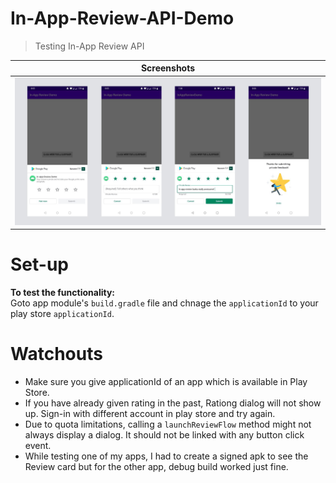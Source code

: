 # In-App-Review-API-Demo
> Testing In-App Review API

Screenshots |
---|
![Screenshots](./screenshot.jpeg) |

# Set-up
<b>To test the functionality:</b>    
Goto app module's `build.gradle` file and chnage the `applicationId` to your play store `applicationId`.  
  
# Watchouts
- Make sure you give applicationId of an app which is available in Play Store.
- If you have already given rating in the past, Rationg dialog will not show up. Sign-in with different account in play store and try again.
- Due to quota limitations, calling a `launchReviewFlow` method might not always display a dialog. It should not be linked with any button click event.
- While testing one of my apps, I had to create a signed apk to see the Review card but for the other app, debug build worked just fine.
